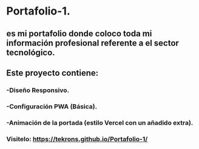 # Portafolio-1.

## es mi portafolio donde coloco toda mi información profesional referente a el sector tecnológico.

## Este proyecto contiene:

### -Diseño Responsivo.

### -Configuración PWA (Básica).

### -Animación de la portada (estilo Vercel con un añadido extra).

### Visitelo: https://tekrons.github.io/Portafolio-1/
